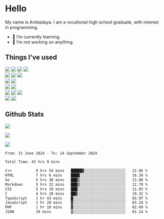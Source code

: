 # Hello

My name is Ambadaya. I am a vocational high school graduate, with interest in programming.

- 🌱 I’m currently learning.
- 🔭 I’m not working on anything.

## Things I've used
<p>
  <img src="https://img.shields.io/badge/HTML5-E34F26?style=for-the-badge&logo=html5&logoColor=white" />
  <img src="https://img.shields.io/badge/CSS-1572B6?style=for-the-badge&logo=css3&logoColor=white" />
  <img src="https://img.shields.io/badge/JavaScript-323330?style=for-the-badge&logo=javascript&logoColor=F7DF1E" />
  <img src="https://img.shields.io/badge/C%23-5C2D91?style=for-the-badge&logo=csharp&logoColor=white" />
  <br />
  <img src="https://img.shields.io/badge/Express%20js-000000?style=for-the-badge&logo=express&logoColor=white" />
  <img src="https://img.shields.io/badge/Jest-C21325?style=for-the-badge&logo=jest&logoColor=white" />
  <img src="https://img.shields.io/badge/React-61DAFB?logo=react&logoColor=000&style=for-the-badge">
  <br />
  <img src="https://img.shields.io/badge/Sass-CC6699?style=for-the-badge&logo=sass&logoColor=white" />
  <img src="https://img.shields.io/badge/Tailwind%20CSS-06B6D4?logo=tailwindcss&logoColor=fff&style=for-the-badge" />
  <br />
  <img src="https://img.shields.io/badge/SQL%20Server-CC2927?style=for-the-badge&logo=microsoft%20sql%20server&logoColor=white" />
  <img src="https://img.shields.io/badge/Apache-D22128?style=for-the-badge&logo=Apache&logoColor=white" />
  <br />
  <img src="https://img.shields.io/badge/Node%20js-339933?style=for-the-badge&logo=nodedotjs&logoColor=white" />
  <img src="https://img.shields.io/badge/pnpm-yellow?style=for-the-badge&logo=pnpm&logoColor=white" />
  <img src="https://img.shields.io/badge/GIT-E44C30?style=for-the-badge&logo=git&logoColor=white" />
  <br />
  <img src="https://img.shields.io/badge/VSCode-0078D4?style=for-the-badge&logo=visual%20studio%20code&logoColor=white" />
  <img src="https://img.shields.io/badge/Visual_Studio-5C2D91?style=for-the-badge&logo=visual%20studio&logoColor=white" />
</p>

## Github Stats
![](https://komarev.com/ghpvc/?username=vorkey&color=41B883&style=for-the-badge)

![](https://github-readme-stats.vercel.app/api?username=vorkey&show_icons=true&theme=vue-dark&include_all_commits=true&count_private=true)

![](https://github-readme-stats.vercel.app/api/top-langs/?username=vorkey&theme=vue-dark&count_private=true&langs_count=6&size_weight=0.75&count_weight=0.25&layout=compact)

<!-- 
- 👯 I’m looking to collaborate on ... 
- 🤔 I’m looking for help with ...
- 💬 Ask me about ...
- 📫 How to reach me: ...
- 😄 Pronouns: ...
- ⚡ Fun fact: ... -->

<!--START_SECTION:waka-->

```txt
From: 21 June 2024 - To: 14 September 2024

Total Time: 43 hrs 9 mins

C++           9 hrs 54 mins   █████▓░░░░░░░░░░░░░░░░░░░   22.86 %
HTML          7 hrs 6 mins    ████░░░░░░░░░░░░░░░░░░░░░   16.39 %
Go            5 hrs 38 mins   ███▒░░░░░░░░░░░░░░░░░░░░░   13.00 %
Markdown      5 hrs 32 mins   ███▒░░░░░░░░░░░░░░░░░░░░░   12.79 %
CSS           5 hrs 10 mins   ███░░░░░░░░░░░░░░░░░░░░░░   11.93 %
C             4 hrs 28 mins   ██▓░░░░░░░░░░░░░░░░░░░░░░   10.32 %
TypeScript    1 hr 43 mins    █░░░░░░░░░░░░░░░░░░░░░░░░   03.97 %
JavaScript    1 hr 20 mins    ▓░░░░░░░░░░░░░░░░░░░░░░░░   03.10 %
PHP           1 hr 10 mins    ▓░░░░░░░░░░░░░░░░░░░░░░░░   02.69 %
JSON          29 mins         ▒░░░░░░░░░░░░░░░░░░░░░░░░   01.14 %
```

<!--END_SECTION:waka-->
